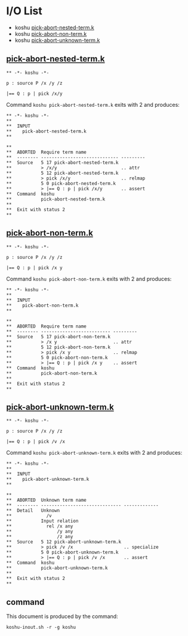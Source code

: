 # I/O List

- koshu [pick-abort-nested-term.k](#pick-abort-nested-termk)
- koshu [pick-abort-non-term.k](#pick-abort-non-termk)
- koshu [pick-abort-unknown-term.k](#pick-abort-unknown-termk)



## [pick-abort-nested-term.k](pick-abort-nested-term.k)

```
** -*- koshu -*-

p : source P /x /y /z

|== Q : p | pick /x/y
```

Command `koshu pick-abort-nested-term.k` exits with 2 and produces:

```
** -*- koshu -*-
**
**  INPUT
**    pick-abort-nested-term.k
**

**
**  ABORTED  Require term name
**  -------- ----------------------------- ---------
**  Source   5 17 pick-abort-nested-term.k
**           > /x/y                        .. attr
**           5 12 pick-abort-nested-term.k
**           > pick /x/y                   .. relmap
**           5 0 pick-abort-nested-term.k
**           > |== Q : p | pick /x/y       .. assert
**  Command  koshu
**           pick-abort-nested-term.k
**
**  Exit with status 2
**
```



## [pick-abort-non-term.k](pick-abort-non-term.k)

```
** -*- koshu -*-

p : source P /x /y /z

|== Q : p | pick /x y
```

Command `koshu pick-abort-non-term.k` exits with 2 and produces:

```
** -*- koshu -*-
**
**  INPUT
**    pick-abort-non-term.k
**

**
**  ABORTED  Require term name
**  -------- -------------------------- ---------
**  Source   5 17 pick-abort-non-term.k
**           > /x y                     .. attr
**           5 12 pick-abort-non-term.k
**           > pick /x y                .. relmap
**           5 0 pick-abort-non-term.k
**           > |== Q : p | pick /x y    .. assert
**  Command  koshu
**           pick-abort-non-term.k
**
**  Exit with status 2
**
```



## [pick-abort-unknown-term.k](pick-abort-unknown-term.k)

```
** -*- koshu -*-

p : source P /x /y /z

|== Q : p | pick /v /x
```

Command `koshu pick-abort-unknown-term.k` exits with 2 and produces:

```
** -*- koshu -*-
**
**  INPUT
**    pick-abort-unknown-term.k
**

**
**  ABORTED  Unknown term name
**  -------- ------------------------------ -------------
**  Detail   Unknown
**             /v
**           Input relation
**             rel /x any
**                 /y any
**                 /z any
**  Source   5 12 pick-abort-unknown-term.k
**           > pick /v /x                   .. specialize
**           5 0 pick-abort-unknown-term.k
**           > |== Q : p | pick /v /x       .. assert
**  Command  koshu
**           pick-abort-unknown-term.k
**
**  Exit with status 2
**
```



## command

This document is produced by the command:

```
koshu-inout.sh -r -g koshu
```
